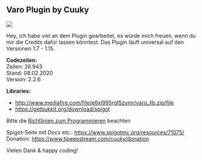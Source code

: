 ## Varo Plugin by Cuuky 
<img src="http://185.194.142.45/Bilder/Varo/thumbnail.png">

Hey, ich habe viel an dem Plugin gearbeitet, es würde mich freuen, wenn du mir die Credits dafür lassen könntest.
Das Plugin läuft universal auf den Versionen 1.7 - 1.15.

**Codezeilen:** <br>
Zeilen: 26.943 <br>
Stand: 08.02.2020 <br>
Version: 2.2.6

**Libraries:** 
- http://www.mediafire.com/file/e6xl995rgt5zvmr/varo_lib.zip/file
- https://getbukkit.org/download/spigot

Bitte die <a href='https://github.com/CuukyOfficial/VaroPlugin/blob/master/CONTRIBUTING.md'>Richtlinien zum Programmieren</a> beachten 

Spigot-Seite mit Docs etc.: https://www.spigotmc.org/resources/71075/
Donation: https://www.tipeeestream.com/cuuky/donation

Vielen Dank & happy coding!
